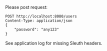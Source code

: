 Please post request:

```http
POST http://localhost:8080/users
Content-Type: application/json
{
    "password": "any123"
}
```

See application log for missing Sleuth headers.